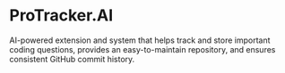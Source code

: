 # ProTracker.AI
AI-powered extension and system that helps track and store important coding questions, provides an easy-to-maintain repository, and ensures consistent GitHub commit history.
